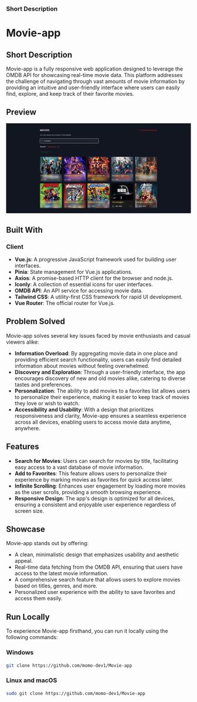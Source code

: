 ### Short Description
# Movie-app

## Short Description

Movie-app is a fully responsive web application designed to leverage the OMDB API for showcasing real-time movie data. This platform addresses the challenge of navigating through vast amounts of movie information by providing an intuitive and user-friendly interface where users can easily find, explore, and keep track of their favorite movies.

## Preview

![Preview of Movie-app](/src/assets/preview.gif)

## Built With

### Client
- **Vue.js**: A progressive JavaScript framework used for building user interfaces.
- **Pinia**: State management for Vue.js applications.
- **Axios**: A promise-based HTTP client for the browser and node.js.
- **Iconly**: A collection of essential icons for user interfaces.
- **OMDB API**: An API service for accessing movie data.
- **Tailwind CSS**: A utility-first CSS framework for rapid UI development.
- **Vue Router**: The official router for Vue.js.

## Problem Solved

Movie-app solves several key issues faced by movie enthusiasts and casual viewers alike:

- **Information Overload**: By aggregating movie data in one place and providing efficient search functionality, users can easily find detailed information about movies without feeling overwhelmed.
- **Discovery and Exploration**: Through a user-friendly interface, the app encourages discovery of new and old movies alike, catering to diverse tastes and preferences.
- **Personalization**: The ability to add movies to a favorites list allows users to personalize their experience, making it easier to keep track of movies they love or wish to watch.
- **Accessibility and Usability**: With a design that prioritizes responsiveness and clarity, Movie-app ensures a seamless experience across all devices, enabling users to access movie data anytime, anywhere.

## Features

- **Search for Movies**: Users can search for movies by title, facilitating easy access to a vast database of movie information.
- **Add to Favorites**: This feature allows users to personalize their experience by marking movies as favorites for quick access later.
- **Infinite Scrolling**: Enhances user engagement by loading more movies as the user scrolls, providing a smooth browsing experience.
- **Responsive Design**: The app's design is optimized for all devices, ensuring a consistent and enjoyable user experience regardless of screen size.

## Showcase

Movie-app stands out by offering:
- A clean, minimalistic design that emphasizes usability and aesthetic appeal.
- Real-time data fetching from the OMDB API, ensuring that users have access to the latest movie information.
- A comprehensive search feature that allows users to explore movies based on titles, genres, and more.
- Personalized user experience with the ability to save favorites and access them easily.

## Run Locally

To experience Movie-app firsthand, you can run it locally using the following commands:

### Windows

```bash
git clone https://github.com/momo-dev1/Movie-app
```

### Linux and macOS

```bash
sudo git clone https://github.com/momo-dev1/Movie-app
```


